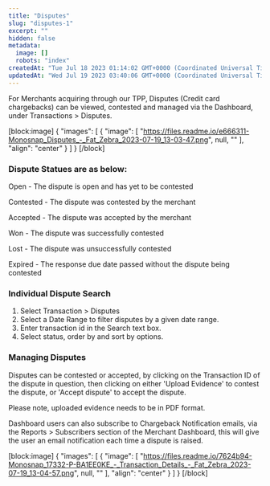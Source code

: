 ```yaml
---
title: "Disputes"
slug: "disputes-1"
excerpt: ""
hidden: false
metadata: 
  image: []
  robots: "index"
createdAt: "Tue Jul 18 2023 01:14:02 GMT+0000 (Coordinated Universal Time)"
updatedAt: "Wed Jul 19 2023 03:40:06 GMT+0000 (Coordinated Universal Time)"
---
```

For Merchants acquiring through our TPP, Disputes (Credit card chargebacks) can be viewed, contested and managed via the Dashboard, under Transactions > Disputes.

[block:image]
{
  "images": [
    {
      "image": [
        "https://files.readme.io/e666311-Monosnap_Disputes_-_Fat_Zebra_2023-07-19_13-03-47.png",
        null,
        ""
      ],
      "align": "center"
    }
  ]
}
[/block]


### Dispute Statues are as below:

Open - The dispute is open and has yet to be contested

Contested - The dispute was contested by the merchant

Accepted - The dispute was accepted by the merchant

Won - The dispute was successfully contested 

Lost - The dispute was unsuccessfully contested

Expired - The response due date passed without the dispute being contested

### Individual Dispute Search

1. Select Transaction > Disputes
2. Select a Date Range to filter disputes by a given date range.
3. Enter transaction id in the Search text box.
4. Select status, order by and sort by options.

### Managing Disputes

Disputes can be contested or accepted, by clicking on the Transaction ID of the dispute in question, then clicking on either 'Upload Evidence' to contest the dispute, or 'Accept dispute' to accept the dispute.

Please note, uploaded evidence needs to be in PDF format.

Dashboard users can also subscribe to Chargeback Notification emails, via the Reports > Subscribers section of the Merchant Dashboard, this will give the user an email notification each time a dispute is raised.

[block:image]
{
  "images": [
    {
      "image": [
        "https://files.readme.io/7624b94-Monosnap_17332-P-BA1EE0KE_-_Transaction_Details_-_Fat_Zebra_2023-07-19_13-04-57.png",
        null,
        ""
      ],
      "align": "center"
    }
  ]
}
[/block]
